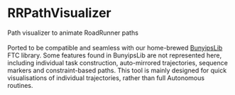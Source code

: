 # RRPathVisualizer
Path visualizer to animate RoadRunner paths<br><br>
Ported to be compatible and seamless with our home-brewed [BunyipsLib](https://github.com/Murray-Bridge-Bunyips/BunyipsLib) FTC library.
Some features found in BunyipsLib are not represented here, including individual task construction, auto-mirrored trajectories, sequence markers and constraint-based paths. This tool is mainly designed for quick visualisations of individual trajectories, rather than full Autonomous routines.
